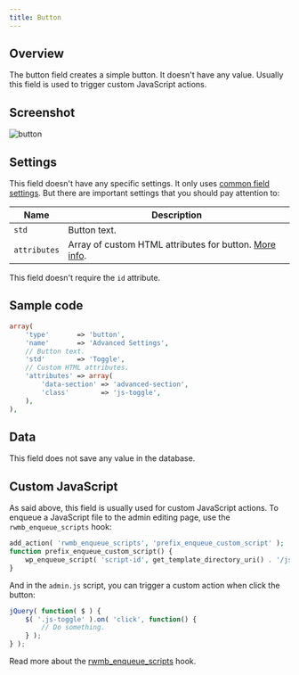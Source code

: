 ```yaml
---
title: Button
---
```


## Overview

The button field creates a simple button. It doesn't have any value. Usually this field is used to trigger custom JavaScript actions.

## Screenshot

![button](https://i.imgur.com/9ciaST1.png)

## Settings

This field doesn't have any specific settings. It only uses [common field settings](/field-settings/). But there are important settings that you should pay attention to:

Name | Description
--- | ---
`std` | Button text.
`attributes` | Array of custom HTML attributes for button. [More info](/custom-attributes/).

This field doesn't require the `id` attribute.

## Sample code

```php
array(
    'type'       => 'button',
    'name'       => 'Advanced Settings',
    // Button text.
    'std'        => 'Toggle',
    // Custom HTML attributes.
    'attributes' => array(
        'data-section' => 'advanced-section',
        'class'        => 'js-toggle',
    ),
),
```

## Data

This field does not save any value in the database.

## Custom JavaScript

As said above, this field is usually used for custom JavaScript actions. To enqueue a JavaScript file to the admin editing page, use the `rwmb_enqueue_scripts` hook:

```php
add_action( 'rwmb_enqueue_scripts', 'prefix_enqueue_custom_script' );
function prefix_enqueue_custom_script() {
    wp_enqueue_script( 'script-id', get_template_directory_uri() . '/js/admin.js', array( 'jquery' ), '', true );
}
```

And in the `admin.js` script, you can trigger a custom action when click the button:

```js
jQuery( function( $ ) {
    $( '.js-toggle' ).on( 'click', function() {
        // Do something.
    } );
} );
```

Read more about the [rwmb_enqueue_scripts](/actions/) hook.